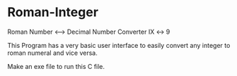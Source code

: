 # Roman-Integer
 Roman Number  <-->  Decimal Number Converter Ⅸ ↔ 9
 
 This Program has a very basic user interface to easily convert any integer to roman numeral and vice versa.
 
 Make an exe file to run this C file.
